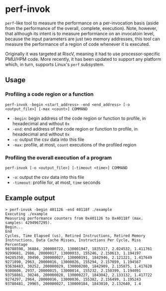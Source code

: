 # perf-invok
`perf`-like tool to measure the performance on a per-invocation basis
(aside from the performance of the overall, complete, execution).
Note, however, that although its intent is to measure performance on an
invocatoin level, because the input parameters are just two memory addresses,
this tool can measure the performance of a region of code whenever it is executed.

Originally it was targeted at RiscV, meaning it had to use processor-specific
PMU/HPM code. More recently, it has been updated to support any platform
which, in turn, supports Linux's `perf` subsystem.

## Usage

### Profiling a code region or a function

```
perf-invok -begin <start_address> -end <end_address> [-o <output_file>] [-max <count>] COMMAND
```

- `-begin`: begin address of the code region or function to profile, in hexadecimal and without `0x`
- `-end`: end address of the code region or function to profile, in hexadecimal and without `0x`
- `-o`: output the csv data into this file
- `-max`: profile, at most, `count` executions of the profiled region

### Profiling the overall execution of a program

```
perf-invok [-o <output_file>] [-timeout <time>] COMMAND
```

- `-o`: output the csv data into this file
- `-timeout`: profile for, at most, `time` seconds

## Example output

```
> perf-invok -begin 401126 -end 40118f ./example
Executing ./example
Measuring performance counters from 0x401126 to 0x40118f (max. samples: 4294967295).
Begin...
End
Cycles, Time Elapsed (us), Retired Instructions, Retired Memory Instructions, Data Cache Misses, Instructions Per Cycle, Miss Percentage
98788598, 36884, 200000722, 130001947, 1835317, 2.024532, 1.411761
9299681, 2986, 20000017, 13000033, 155246, 2.150613, 1.194197
94285350, 30490, 200000027, 130000191, 1842946, 2.121221, 1.417649
9271890, 2963, 20000016, 13000026, 155294, 2.157059, 1.194567
93638483, 30252, 200000029, 130000200, 1842909, 2.135875, 1.417620
9300606, 2937, 20000015, 13000014, 155232, 2.150399, 1.194091
93758861, 30246, 200000028, 130000227, 1843042, 2.133132, 1.417722
9274297, 2964, 20000016, 13000036, 155382, 2.156499, 1.195243
93780481, 29965, 200000027, 130000184, 1843010, 2.132640, 1.4
```
